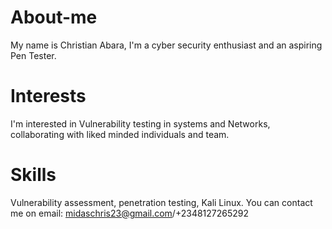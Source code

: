 # About-me 
My name is Christian Abara, I'm a cyber security enthusiast and an aspiring Pen Tester.
# Interests 
I'm interested in Vulnerability testing in systems and Networks, collaborating with liked minded individuals and team.
# Skills 
Vulnerability assessment, penetration testing, Kali Linux. You can contact me on email: midaschris23@gmail.com/+2348127265292
